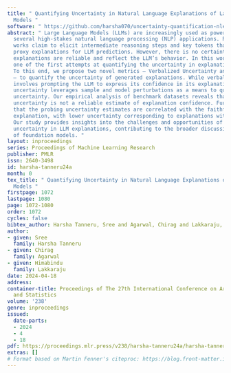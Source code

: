 ```yaml
---
title: " Quantifying Uncertainty in Natural Language Explanations of Large Language
  Models "
software: " https://github.com/harsha070/uncertainty-quantification-nle "
abstract: " Large Language Models (LLMs) are increasingly used as powerful tools for
  several high-stakes natural language processing (NLP) applications. Recent prompting
  works claim to elicit intermediate reasoning steps and key tokens that serve as
  proxy explanations for LLM predictions. However, there is no certainty whether these
  explanations are reliable and reflect the LLM’s behavior. In this work, we make
  one of the first attempts at quantifying the uncertainty in explanations of LLMs.
  To this end, we propose two novel metrics — Verbalized Uncertainty and Probing Uncertainty
  — to quantify the uncertainty of generated explanations. While verbalized uncertainty
  involves prompting the LLM to express its confidence in its explanations, probing
  uncertainty leverages sample and model perturbations as a means to quantify the
  uncertainty. Our empirical analysis of benchmark datasets reveals that verbalized
  uncertainty is not a reliable estimate of explanation confidence. Further, we show
  that the probing uncertainty estimates are correlated with the faithfulness of an
  explanation, with lower uncertainty corresponding to explanations with higher faithfulness.
  Our study provides insights into the challenges and opportunities of quantifying
  uncertainty in LLM explanations, contributing to the broader discussion of the trustworthiness
  of foundation models. "
layout: inproceedings
series: Proceedings of Machine Learning Research
publisher: PMLR
issn: 2640-3498
id: harsha-tanneru24a
month: 0
tex_title: " Quantifying Uncertainty in Natural Language Explanations of Large Language
  Models "
firstpage: 1072
lastpage: 1080
page: 1072-1080
order: 1072
cycles: false
bibtex_author: Harsha Tanneru, Sree and Agarwal, Chirag and Lakkaraju, Himabindu
author:
- given: Sree
  family: Harsha Tanneru
- given: Chirag
  family: Agarwal
- given: Himabindu
  family: Lakkaraju
date: 2024-04-18
address:
container-title: Proceedings of The 27th International Conference on Artificial Intelligence
  and Statistics
volume: '238'
genre: inproceedings
issued:
  date-parts:
  - 2024
  - 4
  - 18
pdf: https://proceedings.mlr.press/v238/harsha-tanneru24a/harsha-tanneru24a.pdf
extras: []
# Format based on Martin Fenner's citeproc: https://blog.front-matter.io/posts/citeproc-yaml-for-bibliographies/
---
```

